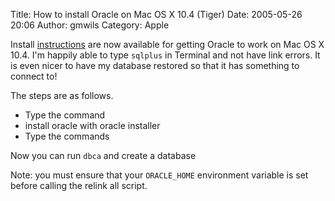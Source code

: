 Title: How to install Oracle on Mac OS X 10.4 (Tiger)
Date: 2005-05-26 20:06
Author: gmwils
Category: Apple

Install [instructions][] are now available for getting Oracle to work on
Mac OS X 10.4. I'm happily able to type `sqlplus` in Terminal and not
have link errors. It is even nicer to have my database restored so that
it has something to connect to!

The steps are as follows.

-   Type the command
-   install oracle with oracle installer
-   Type the commands

Now you can run `dbca` and create a database

Note: you must ensure that your `ORACLE_HOME` environment variable is
set before calling the relink all script.

  [instructions]: http://forums.oracle.com/forums/thread.jsp?forum=134&thread=299951&start=45&msRange=15
